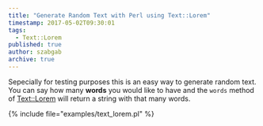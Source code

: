 ```yaml
---
title: "Generate Random Text with Perl using Text::Lorem"
timestamp: 2017-05-02T09:30:01
tags:
  - Text::Lorem
published: true
author: szabgab
archive: true
---
```



Sepecially for testing purposes this is an easy way to generate random text. You can say how many **words**
you would like to have and the `words` method of [Text::Lorem](https://metacpan.org/pod/Text::Lorem)
will return a string with that many words.


{% include file="examples/text_lorem.pl" %}

<!--
## Screenshot
<img src="/img/shots/generate-random-text-with-perl.png" alt="" />
-->
